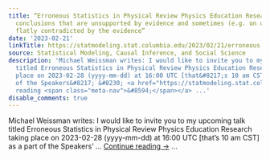 ```yaml
---
title: “Erroneous Statistics in Physical Review Physics Education Research . . . causal
  conclusions that are unsupported by evidence and sometimes (e.g. on use of GREs)
  flatly contradicted by the evidence”
date: '2023-02-21'
linkTitle: https://statmodeling.stat.columbia.edu/2023/02/21/erroneous-statistics-in-physical-review-physics-education-research-causal-conclusions-that-are-unsupported-by-evidence-and-sometimes-e-g-on-use-of-gres-flatly-contradicted-by-the-evidence/
source: Statistical Modeling, Causal Inference, and Social Science
description: 'Michael Weissman writes: I would like to invite you to my upcoming talk
  titled Erroneous Statistics in Physical Review Physics Education Research taking
  place on 2023-02-28 (yyyy-mm-dd) at 16:00 UTC [that&#8217;s 10 am CST] as a part
  of the Speakers&#8217; &#8230; <a href="https://statmodeling.stat.columbia.edu/2023/02/21/erroneous-statistics-in-physical-review-physics-education-research-causal-conclusions-that-are-unsupported-by-evidence-and-sometimes-e-g-on-use-of-gres-flatly-contradicted-by-the-evidence/">Continue
  reading <span class="meta-nav">&#8594;</span></a> ...'
disable_comments: true
---
```

Michael Weissman writes: I would like to invite you to my upcoming talk titled Erroneous Statistics in Physical Review Physics Education Research taking place on 2023-02-28 (yyyy-mm-dd) at 16:00 UTC [that&#8217;s 10 am CST] as a part of the Speakers&#8217; &#8230; <a href="https://statmodeling.stat.columbia.edu/2023/02/21/erroneous-statistics-in-physical-review-physics-education-research-causal-conclusions-that-are-unsupported-by-evidence-and-sometimes-e-g-on-use-of-gres-flatly-contradicted-by-the-evidence/">Continue reading <span class="meta-nav">&#8594;</span></a> ...